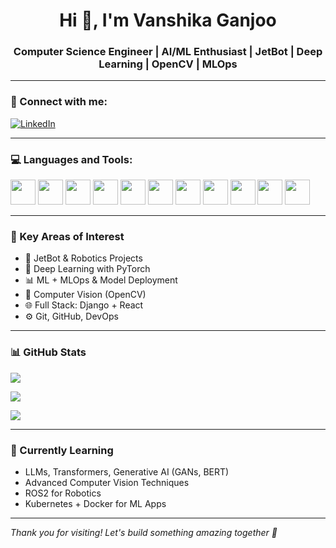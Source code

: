 <h1 align="center">Hi 👋, I'm Vanshika Ganjoo</h1>
<h3 align="center">Computer Science Engineer | AI/ML Enthusiast | JetBot | Deep Learning | OpenCV | MLOps</h3>

---

### 🔗 Connect with me:

[![LinkedIn](https://img.shields.io/badge/-LinkedIn-blue?style=flat&logo=linkedin&logoColor=white)]([https://linkedin.com/in/YOUR_LINK](https://www.linkedin.com/in/vanshikaganjoo/))

---

### 💻 Languages and Tools:

<p align="left">
  <img src="https://cdn.jsdelivr.net/gh/devicons/devicon/icons/python/python-original.svg" width="40"/>
  <img src="https://cdn.jsdelivr.net/gh/devicons/devicon/icons/cplusplus/cplusplus-original.svg" width="40"/>
  <img src="https://cdn.jsdelivr.net/gh/devicons/devicon/icons/html5/html5-original.svg" width="40"/>
  <img src="https://cdn.jsdelivr.net/gh/devicons/devicon/icons/css3/css3-original.svg" width="40"/>
  <img src="https://cdn.jsdelivr.net/gh/devicons/devicon/icons/javascript/javascript-original.svg" width="40"/>
  <img src="https://cdn.jsdelivr.net/gh/devicons/devicon/icons/pytorch/pytorch-original.svg" width="40"/>
  <img src="https://cdn.jsdelivr.net/gh/devicons/devicon/icons/opencv/opencv-original.svg" width="40"/>
  <img src="https://cdn.jsdelivr.net/gh/devicons/devicon/icons/jupyter/jupyter-original.svg" width="40"/>
  <img src="https://cdn.jsdelivr.net/gh/devicons/devicon/icons/git/git-original.svg" width="40"/>
  <img src="https://cdn.jsdelivr.net/gh/devicons/devicon/icons/react/react-original.svg" width="40"/>
  <img src="https://cdn.jsdelivr.net/gh/devicons/devicon/icons/django/django-original.svg" width="40"/>
</p>

---

### 🧠 Key Areas of Interest
- 🤖 JetBot & Robotics Projects
- 🧠 Deep Learning with PyTorch
- 📊 ML + MLOps & Model Deployment
- 🧬 Computer Vision (OpenCV)
- 🌐 Full Stack: Django + React
- ⚙️ Git, GitHub, DevOps

---

### 📊 GitHub Stats

<p align="left">
  <img src="https://github-readme-stats.vercel.app/api/top-langs/?username=Vanshikaa689&layout=compact&theme=tokyonight" />
</p>

<p align="left">
  <img src="https://github-readme-stats.vercel.app/api?username=Vanshikaa689&show_icons=true&theme=tokyonight" />
</p>

<p align="left">
  <img src="https://streak-stats.demolab.com?user=Vanshikaa689&theme=tokyonight" />
</p>

---

### 🌱 Currently Learning
- LLMs, Transformers, Generative AI (GANs, BERT)
- Advanced Computer Vision Techniques
- ROS2 for Robotics
- Kubernetes + Docker for ML Apps

---

*Thank you for visiting! Let's build something amazing together 🚀*
